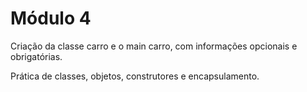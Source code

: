 # Módulo 4

Criação da classe carro e o main carro, com informações opcionais e obrigatórias.

Prática de classes, objetos, construtores e encapsulamento.